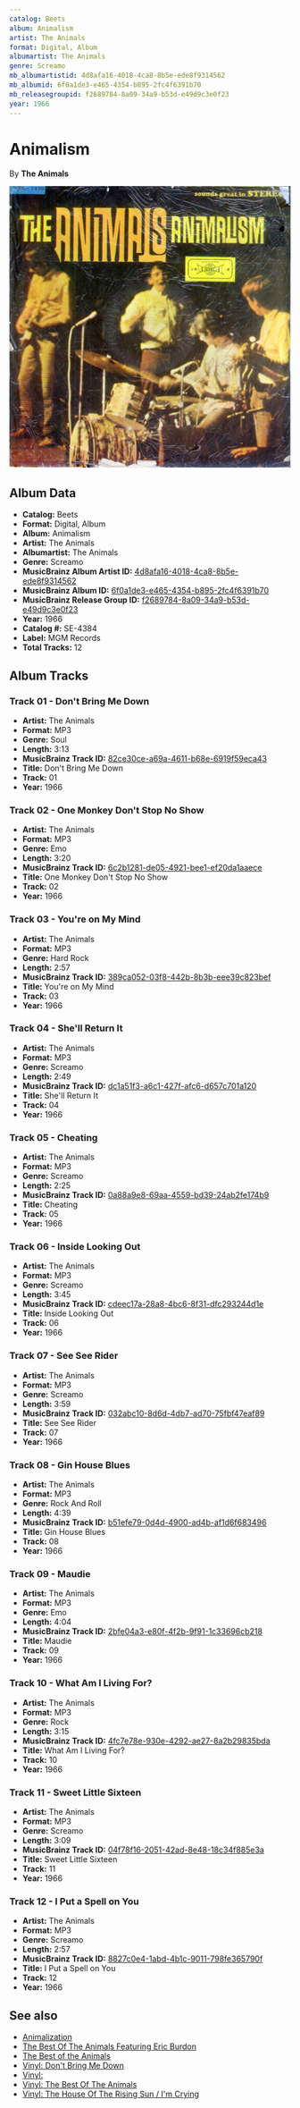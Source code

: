 ```yaml
---
catalog: Beets
album: Animalism
artist: The Animals
format: Digital, Album
albumartist: The Animals
genre: Screamo
mb_albumartistid: 4d8afa16-4018-4ca8-8b5e-ede8f9314562
mb_albumid: 6f0a1de3-e465-4354-b895-2fc4f6391b70
mb_releasegroupid: f2689784-8a09-34a9-b53d-e49d9c3e0f23
year: 1966
---
```


# Animalism

By **The Animals**

![](../../assets/beetscovers/The_Animals-Animalism.jpg)

## Album Data

- **Catalog:** Beets
- **Format:** Digital, Album
- **Album:** Animalism
- **Artist:** The Animals
- **Albumartist:** The Animals
- **Genre:** Screamo
- **MusicBrainz Album Artist ID:** [4d8afa16-4018-4ca8-8b5e-ede8f9314562](https://musicbrainz.org/artist/4d8afa16-4018-4ca8-8b5e-ede8f9314562)
- **MusicBrainz Album ID:** [6f0a1de3-e465-4354-b895-2fc4f6391b70](https://musicbrainz.org/release/6f0a1de3-e465-4354-b895-2fc4f6391b70)
- **MusicBrainz Release Group ID:** [f2689784-8a09-34a9-b53d-e49d9c3e0f23](https://musicbrainz.org/release-group/f2689784-8a09-34a9-b53d-e49d9c3e0f23)
- **Year:** 1966
- **Catalog #:** SE-4384
- **Label:** MGM Records
- **Total Tracks:** 12

## Album Tracks

### Track 01 - Don't Bring Me Down

- **Artist:** The Animals
- **Format:** MP3
- **Genre:** Soul
- **Length:** 3:13
- **MusicBrainz Track ID:** [82ce30ce-a69a-4611-b68e-6919f59eca43](https://musicbrainz.org/recording/82ce30ce-a69a-4611-b68e-6919f59eca43)
- **Title:** Don't Bring Me Down
- **Track:** 01
- **Year:** 1966

### Track 02 - One Monkey Don't Stop No Show

- **Artist:** The Animals
- **Format:** MP3
- **Genre:** Emo
- **Length:** 3:20
- **MusicBrainz Track ID:** [6c2b1281-de05-4921-bee1-ef20da1aaece](https://musicbrainz.org/recording/6c2b1281-de05-4921-bee1-ef20da1aaece)
- **Title:** One Monkey Don't Stop No Show
- **Track:** 02
- **Year:** 1966

### Track 03 - You're on My Mind

- **Artist:** The Animals
- **Format:** MP3
- **Genre:** Hard Rock
- **Length:** 2:57
- **MusicBrainz Track ID:** [389ca052-03f8-442b-8b3b-eee39c823bef](https://musicbrainz.org/recording/389ca052-03f8-442b-8b3b-eee39c823bef)
- **Title:** You're on My Mind
- **Track:** 03
- **Year:** 1966

### Track 04 - She'll Return It

- **Artist:** The Animals
- **Format:** MP3
- **Genre:** Screamo
- **Length:** 2:49
- **MusicBrainz Track ID:** [dc1a51f3-a6c1-427f-afc6-d657c701a120](https://musicbrainz.org/recording/dc1a51f3-a6c1-427f-afc6-d657c701a120)
- **Title:** She'll Return It
- **Track:** 04
- **Year:** 1966

### Track 05 - Cheating

- **Artist:** The Animals
- **Format:** MP3
- **Genre:** Screamo
- **Length:** 2:25
- **MusicBrainz Track ID:** [0a88a9e8-69aa-4559-bd39-24ab2fe174b9](https://musicbrainz.org/recording/0a88a9e8-69aa-4559-bd39-24ab2fe174b9)
- **Title:** Cheating
- **Track:** 05
- **Year:** 1966

### Track 06 - Inside Looking Out

- **Artist:** The Animals
- **Format:** MP3
- **Genre:** Screamo
- **Length:** 3:45
- **MusicBrainz Track ID:** [cdeec17a-28a8-4bc6-8f31-dfc293244d1e](https://musicbrainz.org/recording/cdeec17a-28a8-4bc6-8f31-dfc293244d1e)
- **Title:** Inside Looking Out
- **Track:** 06
- **Year:** 1966

### Track 07 - See See Rider

- **Artist:** The Animals
- **Format:** MP3
- **Genre:** Screamo
- **Length:** 3:59
- **MusicBrainz Track ID:** [032abc10-8d6d-4db7-ad70-75fbf47eaf89](https://musicbrainz.org/recording/032abc10-8d6d-4db7-ad70-75fbf47eaf89)
- **Title:** See See Rider
- **Track:** 07
- **Year:** 1966

### Track 08 - Gin House Blues

- **Artist:** The Animals
- **Format:** MP3
- **Genre:** Rock And Roll
- **Length:** 4:39
- **MusicBrainz Track ID:** [b51efe79-0d4d-4900-ad4b-af1d6f683496](https://musicbrainz.org/recording/b51efe79-0d4d-4900-ad4b-af1d6f683496)
- **Title:** Gin House Blues
- **Track:** 08
- **Year:** 1966

### Track 09 - Maudie

- **Artist:** The Animals
- **Format:** MP3
- **Genre:** Emo
- **Length:** 4:04
- **MusicBrainz Track ID:** [2bfe04a3-e80f-4f2b-9f91-1c33696cb218](https://musicbrainz.org/recording/2bfe04a3-e80f-4f2b-9f91-1c33696cb218)
- **Title:** Maudie
- **Track:** 09
- **Year:** 1966

### Track 10 - What Am I Living For?

- **Artist:** The Animals
- **Format:** MP3
- **Genre:** Rock
- **Length:** 3:15
- **MusicBrainz Track ID:** [4fc7e78e-930e-4292-ae27-8a2b29835bda](https://musicbrainz.org/recording/4fc7e78e-930e-4292-ae27-8a2b29835bda)
- **Title:** What Am I Living For?
- **Track:** 10
- **Year:** 1966

### Track 11 - Sweet Little Sixteen

- **Artist:** The Animals
- **Format:** MP3
- **Genre:** Screamo
- **Length:** 3:09
- **MusicBrainz Track ID:** [04f78f16-2051-42ad-8e48-18c34f885e3a](https://musicbrainz.org/recording/04f78f16-2051-42ad-8e48-18c34f885e3a)
- **Title:** Sweet Little Sixteen
- **Track:** 11
- **Year:** 1966

### Track 12 - I Put a Spell on You

- **Artist:** The Animals
- **Format:** MP3
- **Genre:** Screamo
- **Length:** 2:57
- **MusicBrainz Track ID:** [8827c0e4-1abd-4b1c-9011-798fe365790f](https://musicbrainz.org/recording/8827c0e4-1abd-4b1c-9011-798fe365790f)
- **Title:** I Put a Spell on You
- **Track:** 12
- **Year:** 1966


## See also

- [Animalization](Animalization.md)
- [The Best Of The Animals Featuring Eric Burdon](The_Best_Of_The_Animals_Featuring_Eric_Burdon.md)
- [The Best of the Animals](The_Best_of_the_Animals.md)
- [Vinyl: Don't Bring Me Down](../../Vinyl/The_Animals/Dont_Bring_Me_Down.md)
- [Vinyl: ](../../Vinyl/The_Animals/The_Animals.md)
- [Vinyl: The Best Of The Animals](../../Vinyl/The_Animals/The_Best_Of_The_Animals.md)
- [Vinyl: The House Of The Rising Sun / I'm Crying](../../Vinyl/The_Animals/The_House_Of_The_Rising_Sun_-_Im_Crying.md)
